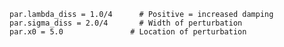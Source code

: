     par.lambda_diss = 1.0/4      # Positive = increased damping
    par.sigma_diss = 2.0/4       # Width of perturbation
    par.x0 = 5.0               # Location of perturbation